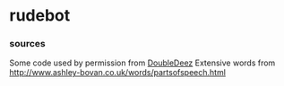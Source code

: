 # rudebot


### sources
Some code used by permission from [DoubleDeez](https://github.com/DoubleDeez/discord-bots) 
Extensive words from http://www.ashley-bovan.co.uk/words/partsofspeech.html
